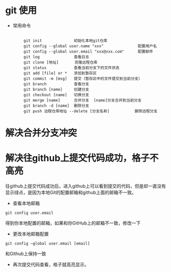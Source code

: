 # git 使用

- 常用命令

```

        git init              初始化本地git仓库
        git config --global user.name "xxx"               配置用户名
        git config --global user.email "xxx@xxx.com"      配置邮件
        git log               查看日志
        git clone [地址]       克隆远程仓库
        git status            查看当前分支下的文件状态
        git add [file] or *   添加到暂存区
        git commit -m [msg]   提交（暂存区中的文件提交到当前分支）
        git branch            查看分支
        git branch [name]     创建分支
        git checkout [name]   切换分支
        git merge [name]      合并分支  [name]分支合并到当前分支
        git branch -d [name]  删除分支
        git push 远程仓库地址 --delete [分支名称]           删除远程分支

```

# 解决合并分支冲突

# 解决往github上提交代码成功，格子不高亮

往github上提交代码成功后，进入github上可以看到提交的代码，但是却一直没有显示绿点，是因为本地Git的配置邮箱和github上面的邮箱不一致。

- 查看本地邮箱

```
git config user.email

```

得到你本地配置的邮箱，如果和你GitHub上的邮箱不一致，修改一下

- 更改本地邮箱配置

```
git config –global user.email [email] 

```

和Github上保持一致

- 再次提交代码查看，格子就高亮显示。

